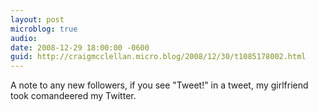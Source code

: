 ```yaml
---
layout: post
microblog: true
audio: 
date: 2008-12-29 18:00:00 -0600
guid: http://craigmcclellan.micro.blog/2008/12/30/t1085178002.html
---
```

A note to any new followers, if you see "Tweet!" in a tweet, my girlfriend took comandeered my Twitter.
